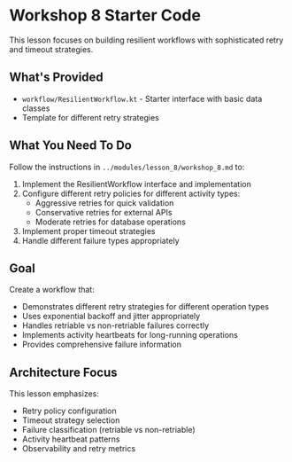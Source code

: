 # Workshop 8 Starter Code

This lesson focuses on building resilient workflows with sophisticated retry and timeout strategies.

## What's Provided

- `workflow/ResilientWorkflow.kt` - Starter interface with basic data classes
- Template for different retry strategies

## What You Need To Do

Follow the instructions in `../modules/lesson_8/workshop_8.md` to:

1. Implement the ResilientWorkflow interface and implementation
2. Configure different retry policies for different activity types:
   - Aggressive retries for quick validation
   - Conservative retries for external APIs
   - Moderate retries for database operations
3. Implement proper timeout strategies
4. Handle different failure types appropriately

## Goal

Create a workflow that:
- Demonstrates different retry strategies for different operation types
- Uses exponential backoff and jitter appropriately
- Handles retriable vs non-retriable failures correctly
- Implements activity heartbeats for long-running operations
- Provides comprehensive failure information

## Architecture Focus

This lesson emphasizes:
- Retry policy configuration
- Timeout strategy selection
- Failure classification (retriable vs non-retriable)
- Activity heartbeat patterns
- Observability and retry metrics 